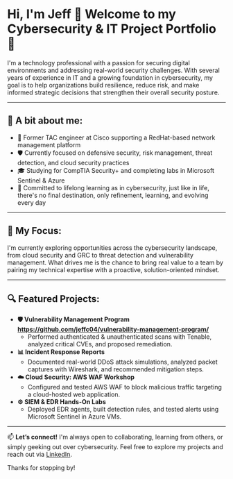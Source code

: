 # Hi, I'm Jeff 👋 Welcome to my Cybersecurity & IT Project Portfolio 🔐

I'm a technology professional with a passion for securing digital environments and addressing real-world security challenges. With several years of experience in IT and a growing foundation in cybersecurity, my goal is to help organizations build resilience, reduce risk, and make informed strategic decisions that strengthen their overall security posture.

---

## 🌱 A bit about me:
- 📡 Former TAC engineer at Cisco supporting a RedHat-based network management platform
- 🛡️ Currently focused on defensive security, risk management, threat detection, and cloud security practices
- 🎓 Studying for CompTIA Security+ and completing labs in Microsoft Sentinel & Azure
- 🧠  Committed to lifelong learning as in cybersecurity, just like in life, there's no final destination, only refinement, learning, and evolving every day

---

## 🎯 My Focus:
I'm currently exploring opportunities across the cybersecurity landscape, from cloud security and GRC to threat detection and vulnerability management. What drives me is the chance to bring real value to a team by pairing my technical expertise with a proactive, solution-oriented mindset. 

---

## 🔍 Featured Projects:
- **🛡️ Vulnerability Management Program https://github.com/jeffc04/vulnerability-management-program/**
  - Performed authenticated & unauthenticated scans with Tenable, analyzed critical CVEs, and proposed remediation.
- **📊 Incident Response Reports**
  - Documented real-world DDoS attack simulations, analyzed packet captures with Wireshark, and recommended mitigation steps.
- **☁️ Cloud Security: AWS WAF Workshop**
  - Configured and tested AWS WAF to block malicious traffic targeting a cloud-hosted web application.
- **⚙️ SIEM & EDR Hands-On Labs**
  - Deployed EDR agents, built detection rules, and tested alerts using Microsoft Sentinel in Azure VMs.

---

📫 **Let’s connect!**
I'm always open to collaborating, learning from others, or simply geeking out over cybersecurity. Feel free to explore my projects and reach out via [LinkedIn](https://www.linkedin.com/in/jeff-coello-5b58801ab/).

Thanks for stopping by!

